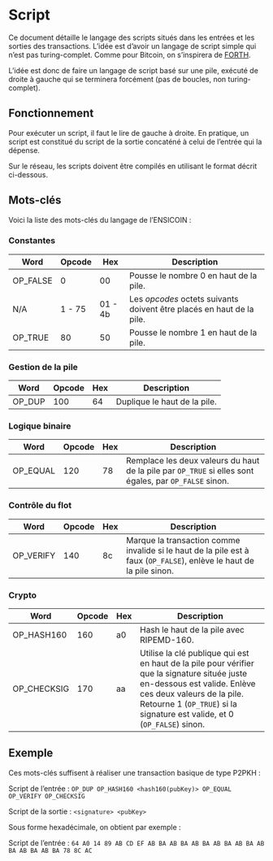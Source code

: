 # Script

Ce document détaille le langage des scripts situés dans les entrées et les sorties des transactions. L’idée est d’avoir un langage de script simple qui n’est pas turing-complet. Comme pour Bitcoin, on s’inspirera de [FORTH](https://www.forth.com/forth/).

L’idée est donc de faire un langage de script basé sur une pile, exécuté de droite à gauche qui se terminera forcément (pas de boucles, non turing-complet).

## Fonctionnement

Pour exécuter un script, il faut le lire de gauche à droite. En pratique, un script est constitué du script de la sortie concaténé à celui de l’entrée qui la dépense.

Sur le réseau, les scripts doivent être compilés en utilisant le format décrit ci-dessous.

## Mots-clés

Voici la liste des mots-clés du langage de l’ENSICOIN :

### Constantes

| Word     | Opcode | Hex     | Description                                                           |
| -------- | ------ | ------- | --------------------------------------------------------------------- |
| OP_FALSE | 0      | 00      | Pousse le nombre 0 en haut de la pile.                                |
| N/A      | 1 - 75 | 01 - 4b | Les _opcodes_ octets suivants doivent être placés en haut de la pile. |
| OP_TRUE  | 80     | 50      | Pousse le nombre 1 en haut de la pile.                                |

### Gestion de la pile

| Word   | Opcode | Hex | Description                  |
| ------ | ------ | --- | ---------------------------- |
| OP_DUP | 100    | 64  | Duplique le haut de la pile. |

### Logique binaire

| Word     | Opcode | Hex | Description                                                                                            |
| -------- | ------ | --- | ------------------------------------------------------------------------------------------------------ |
| OP_EQUAL | 120    | 78  | Remplace les deux valeurs du haut de la pile par `OP_TRUE` si elles sont égales, par `OP_FALSE` sinon. |

### Contrôle du flot

| Word      | Opcode | Hex | Description                                                                                                          |
| --------- | ------ | --- | -------------------------------------------------------------------------------------------------------------------- |
| OP_VERIFY | 140    | 8c  | Marque la transaction comme invalide si le haut de la pile est à faux (`OP_FALSE`), enlève le haut de la pile sinon. |

### Crypto

| Word        | Opcode | Hex | Description                                                                                                                                                                                                                           |
| ----------- | ------ | --- | ------------------------------------------------------------------------------------------------------------------------------------------------------------------------------------------------------------------------------------- |
| OP_HASH160  | 160    | a0  | Hash le haut de la pile avec RIPEMD-160.                                                                                                                                                                                              |
| OP_CHECKSIG | 170    | aa  | Utilise la clé publique qui est en haut de la pile pour vérifier que la signature située juste en-dessous est valide. Enlève ces deux valeurs de la pile. Retourne 1 (`OP_TRUE`) si la signature est valide, et 0 (`OP_FALSE`) sinon. |

## Exemple

Ces mots-clés suffisent à réaliser une transaction basique de type P2PKH :

Script de l’entrée : `OP_DUP OP_HASH160 <hash160(pubKey)> OP_EQUAL OP_VERIFY OP_CHECKSIG`

Script de la sortie : `<signature> <pubKey>`

Sous forme hexadécimale, on obtient par exemple :

Script de l’entrée : `64 A0 14 89 AB CD EF AB BA AB BA AB BA AB BA AB BA AB BA AB BA AB BA 78 8C AC`
